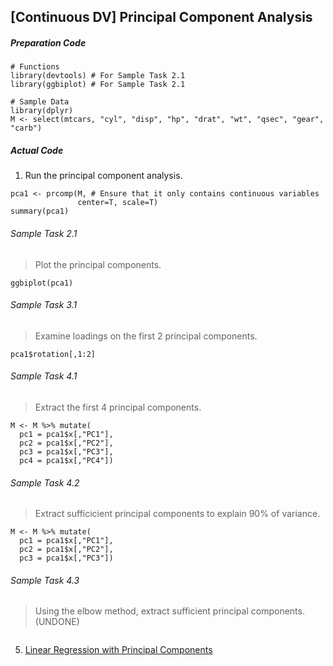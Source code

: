 ## \[Continuous DV\] Principal Component Analysis
##### Preparation Code
```
# Functions
library(devtools) # For Sample Task 2.1
library(ggbiplot) # For Sample Task 2.1

# Sample Data
library(dplyr)
M <- select(mtcars, "cyl", "disp", "hp", "drat", "wt", "qsec", "gear", "carb")
```
##### Actual Code
1.  Run the principal component analysis.
```
pca1 <- prcomp(M, # Ensure that it only contains continuous variables
               center=T, scale=T)
summary(pca1)
```
###### Sample Task 2.1
>Plot the principal components.
```
ggbiplot(pca1)
```
###### Sample Task 3.1
>Examine loadings on the first 2 principal components.
```
pca1$rotation[,1:2]
```
###### Sample Task 4.1
> Extract the first 4 principal components.
```
M <- M %>% mutate(
  pc1 = pca1$x[,"PC1"],
  pc2 = pca1$x[,"PC2"],
  pc3 = pca1$x[,"PC3"],
  pc4 = pca1$x[,"PC4"])
```
###### Sample Task 4.2
>Extract sufficicient principal components to explain 90% of variance.
```
M <- M %>% mutate(
  pc1 = pca1$x[,"PC1"],
  pc2 = pca1$x[,"PC2"],
  pc3 = pca1$x[,"PC3"])
```
###### Sample Task 4.3
> Using the elbow method, extract sufficient principal components. (UNDONE)
```
```
5. [Linear Regression with Principal Components](../../[SC]-Predictive-Analytics/[SC]-Linear-&-Logistic-Regression/[M]-Linear-Regression-with-Principal-Components.md)

